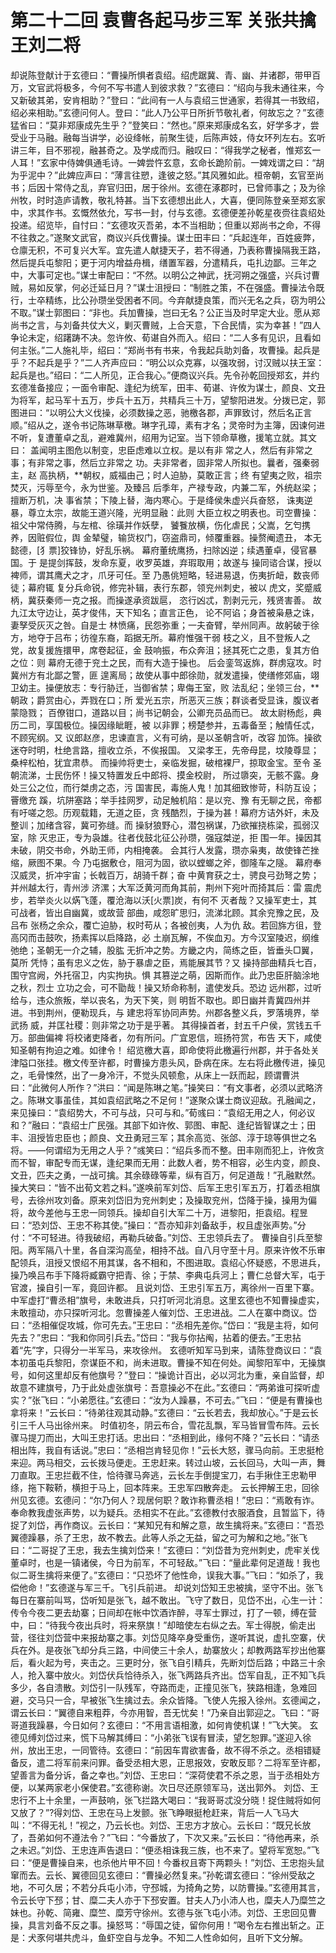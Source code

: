 # 第二十二回 袁曹各起马步三军 关张共擒王刘二将


却说陈登献计于玄德曰：“曹操所惧者袁绍。绍虎踞冀、青、幽、并诸郡，带甲百万，文官武将极多，今何不写书遣人到彼求救？”玄德曰：“绍向与我未通往来，今又新破其弟，安肯相助？”登曰：“此间有一人与袁绍三世通家，若得其一书致绍，绍必来相助。”玄德问何人。登曰：“此人乃公平日所折节敬礼者，何故忘之？”玄德猛省曰：“莫非郑康成先生乎？”登笑曰：“然也。”原来郑康成名玄，好学多才，尝受业于马融。融每当讲学，必设绛帐，前聚生徒，后陈声妓，侍女环列左右。玄听讲三年，目不邪视，融甚奇之。及学成而归。融叹曰：“得我学之秘者，惟郑玄一人耳！”玄家中侍婢俱通毛诗。一婢尝忤玄意，玄命长跪阶前。一婢戏谓之曰：“胡为乎泥中？”此婢应声曰：“薄言往愬，逢彼之怒。”其风雅如此。桓帝朝，玄官至尚书；后因十常侍之乱，弃官归田，居于徐州。玄德在涿郡时，已曾师事之；及为徐州牧，时时造庐请教，敬礼特甚。当下玄德想出此人，大喜，便同陈登亲至郑玄家中，求其作书。玄慨然依允，写书一封，付与玄德。玄德便差孙乾星夜赍往袁绍处投递。绍览毕，自忖曰：“玄德攻灭吾弟，本不当相助；但重以郑尚书之命，不得不往救之。”遂聚文武官，商议兴兵伐曹操。谋士田丰曰：“兵起连年，百姓疲弊，仓廪无积，不可复兴大军。宜先遣人献捷天子，若不得通，乃表称曹操隔我王路，然后提兵屯黎阳；更于河内增益舟楫，缮置军器，分遣精兵，屯扎边鄙。三年之中，大事可定也。”谋士审配曰：“不然。以明公之神武，抚河朔之强盛，兴兵讨曹贼，易如反掌，何必迁延日月？”谋士沮授曰：“制胜之策，不在强盛。曹操法令既行，士卒精练，比公孙瓒坐受困者不同。今弃献捷良策，而兴无名之兵，窃为明公不取。”谋士郭图曰：“非也。兵加曹操，岂曰无名？公正当及时早定大业。愿从郑尚书之言，与刘备共仗大义，剿灭曹贼，上合天意，下合民情，实为幸甚！”四人争论未定，绍躇踌不决。忽许攸、荀谌自外而入。绍曰：“二人多有见识，且看如何主张。”二人施礼毕，绍曰：“郑尚书有书来，令我起兵助刘备，攻曹操。起兵是乎？不起兵是乎？”二人齐声应曰：“明公以众克寡，以强攻弱，讨汉贼以扶王室：起兵是也。”绍曰：“二人所见，正合我心。”便商议兴兵。先令孙乾回授郑玄，并约玄德准备接应；一面令审配、逢纪为统军，田丰、荀谌、许攸为谋士，颜良、文丑为将军，起马军十五万，步兵十五万，共精兵三十万，望黎阳进发。分拨已定，郭图进曰：“以明公大义伐操，必须数操之恶，驰檄各郡，声罪致讨，然后名正言顺。”绍从之，遂令书记陈琳草檄。琳字孔璋，素有才名；灵帝时为主簿，因谏何进不听，复遭董卓之乱，避难冀州，绍用为记室。当下领命草檄，援笔立就。其文曰：
盖闻明主图危以制变，忠臣虑难以立权。是以有非
常之人，然后有非常之事；有非常之事，然后立非常之
功。夫非常者，固非常人所拟也。曩者，强秦弱主，赵
高执柄，**朝权，威福由己；时人迫胁，莫敢正言；终
有望夷之败，祖宗焚灭，污辱至今，永为世鉴。及臻吕
后季年，产禄专政，内兼二军，外统赵梁；擅断万机，决
事省禁；下陵上替，海内寒心。于是绛侯朱虚兴兵奋怒，
诛夷逆暴，尊立太宗，故能王道兴隆，光明显融：此则
大臣立权之明表也。司空曹操：祖父中常侍腾，与左棺、徐璜并作妖孽，
饕餮放横，伤化虐民；父嵩，乞匄携养，因赃假位，舆
金辇璧，输货权门，窃盗鼎司，倾覆重器。操赘阉遗丑，
本无懿德，[犭票]狡锋协，好乱乐祸。
幕府董统鹰扬，扫除凶逆；续遇董卓，侵官暴国。于
是提剑挥鼓，发命东夏，收罗英雄，弃瑕取用；故遂与
操同谘合谋，授以裨师，谓其鹰犬之才，爪牙可任。至
乃愚佻短略，轻进易退，伤夷折衄，数丧师徒；幕府辄
复分兵命锐，修完补辑，表行东郡，领兖州刺史，被以
虎文，奖蹙威柄，冀获秦师一克之报。而操遂承资跋扈，
恣行凶忒，割剥元元，残贤害善。
故九江太守边让，英才俊伟，天下知名；直言正色，
论不阿谄；身首被枭悬之诛，妻孥受灰灭之咎。自是士
林愤痛，民怨弥重；一夫奋臂，举州同声。故躬破于徐
方，地夺于吕布；彷徨东裔，蹈据无所。幕府惟强干弱
枝之义，且不登叛人之党，故复援旌擐甲，席卷起征，金
鼓响振，布众奔沮；拯其死亡之患，复其方伯之位：则
幕府无德于兖土之民，而有大造于操也。
后会銮驾返旆，群虏寇攻。时冀州方有北鄙之警，匪
遑离局；故使从事中郎徐勋，就发遣操，使缮修郊庙，翊
卫幼主。操便放志：专行胁迁，当御省禁；卑侮王室，败
法乱纪；坐领三台，**朝政；爵赏由心，弄戮在口；所
爱光五宗，所恶灭三族；群谈者受显诛，腹议者蒙隐戮；
百僚钳口，道路以目；尚书记朝会，公卿充员品而已。
故太尉杨彪，典历二司，享国极位。操因缘眦睚，被
以非罪；榜楚参并，五毒备至；触情任忒，不顾宪纲。又
议郎赵彦，忠谏直言，义有可纳，是以圣朝含听，改容
加饰。操欲迷夺时明，杜绝言路，擅收立杀，不俟报国。
又梁孝王，先帝母昆，坟陵尊显；桑梓松柏，犹宜肃恭。
而操帅将吏士，亲临发掘，破棺裸尸，掠取金宝。至令
圣朝流涕，士民伤怀！操又特置发丘中郎将、摸金校尉，
所过隳突，无骸不露。身处三公之位，而行桀虏之态，污
国害民，毒施人鬼！加其细致惨苛，科防互设；罾缴充
蹊，坑阱塞路；举手挂网罗，动足触机陷：是以兖、豫
有无聊之民，帝都有吁嗟之怨。历观载籍，无道之臣，贪
残酷烈，于操为甚！幕府方诘外奸，未及整训；加绪含容，冀可弥缝。而
操豺狼野心，潜包祸谋，乃欲摧挠栋梁，孤弱汉室，除
灭忠正，专为袅雄。往者伐鼓北征公孙瓒，强寇桀逆，拒
围一年。操因其未破，阴交书命，外助王师，内相掩袭。
会其行人发露，瓒亦枭夷，故使锋芒挫缩，厥图不果。今
乃屯据敷仓，阻河为固，欲以螳螂之斧，御隆车之隧。
幕府奉汉威灵，折冲宇宙；长戟百万，胡骑千群；奋
中黄育获之士，骋良弓劲弩之势；并州越太行，青州涉
济漯；大军泛黄河而角其前，荆州下宛叶而掎其后：雷
震虎步，若举炎火以焫飞蓬，覆沧海以沃[火票]炭，有何不
灭者哉？又操军吏士，其可战者，皆出自幽冀，或故营
部曲，咸怨旷思归，流涕北顾。其余兖豫之民，及吕布
张杨之余众，覆亡迫胁，权时苟从；各被创夷，人为仇
敌。若回旆方徂，登高冈而击鼓吹，扬素挥以启降路，必
土崩瓦解，不俟血刃。方今汉室陵迟，纲维弛绝；圣朝无一介之辅，股肱
无折冲之势。方畿之内，简练之臣，皆垂头□翼，莫所
凭恃；虽有忠义之佐，胁于暴虐之臣，焉能展其节？又
操持部曲精兵七百，围守宫阙，外托宿卫，内实拘执。惧
其篡逆之萌，因斯而作。此乃忠臣肝脑涂地之秋，烈士
立功之会，可不勖哉！操又矫命称制，遣使发兵。恐边
远州郡，过听给与，违众旅叛，举以丧名，为天下笑，则
明哲不取也。即日幽并青冀四州并进。书到荆州，便勒现兵，与
建忠将军协同声势。州郡各整义兵，罗落境界，举武扬
威，并匡社稷：则非常之功于是乎著。
其得操首者，封五千户侯，赏钱五千万。部曲偏裨
将校诸吏降者，勿有所问。广宜恩信，班扬符赏，布告
天下，咸使知圣朝有拘迫之难。如律令！
绍览檄大喜，即命使将此檄遍行州郡，并于各处关津隘口张挂。檄文传至许都，时曹操方患头风，卧病在床。左右将此檄传进，操见之，毛骨悚然，出了一身冷汗，不觉头风顿愈，从床上一跃而起，顾谓曹洪曰：“此微何人所作？”洪曰：“闻是陈琳之笔。”操笑曰：“有文事者，必须以武略济之。陈琳文事虽佳，其如袁绍武略之不足何！”遂聚众谋士商议迎敌。孔融闻之，来见操曰：“袁绍势大，不可与战，只可与和。”荀彧曰：“袁绍无用之人，何必议和？”融曰：“袁绍士广民强。其部下如许攸、郭图、审配、逢纪皆智谋之士；田丰、沮授皆忠臣也；颜良、文丑勇冠三军；其余高览、张郃、淳于琼等俱世之名将。——何谓绍为无用之人乎？”彧笑曰：“绍兵多而不整。田丰刚而犯上，许攸贪而不智，审配专而无谋，逢纪果而无用：此数人者，势不相容，必生内变，颜良、文丑，匹夫之勇，一战可擒。其余碌碌等辈，纵有百万，何足道哉！”孔融默然。操大笑曰：“皆不出荀文若之料。”遂唤前军刘岱、后军王忠引军五万，打着丞相旗号，去徐州攻刘备。原来刘岱旧为兖州刺史；及操取兖州，岱降于操，操用为偏将，故今差他与王忠一同领兵。操却自引大军二十万，进黎阳，拒袁绍。程昱曰：“恐刘岱、王忠不称其使。”操曰：“吾亦知非刘备敌手，权且虚张声势。”分付：“不可轻进。待我破绍，再勒兵破备。”刘岱、王忠领兵去了。
曹操自引兵至黎阳。两军隔八十里，各自深沟高垒，相持不战。自八月守至十月。原来许攸不乐审配领兵，沮授又恨绍不用其谋，各不相和，不图进取。袁绍心怀疑惑，不思进兵，操乃唤吕布手下降将臧霸守把青、徐；于禁、李典屯兵河上；曹仁总督大军，屯于官渡，操自引一军，竟回许都。
且说刘岱、王忠引军五万，离徐州一百里下寨。中军虚打“曹丞相”旗号，未敢进兵，只打听河北消息。这里玄德也不知曹操虚实，未敢擅动，亦只探听河北。忽曹操差人催刘岱、王忠进战。二人在寨中商议。岱曰：“丞相催促攻城，你可先去。”王忠曰：“丞相先差你。”岱曰：“我是主将，如何先去？”忠曰：“我和你同引兵去。”岱曰：“我与你拈阄，拈着的便去。”王忠拈着“先”字，只得分一半军马，来攻徐州。
玄德听知军马到来，请陈登商议曰：“袁本初虽屯兵黎阳，奈谋臣不和，尚未进取。曹操不知在何处。闻黎阳军中，无操旗号，如何这里却反有他旗号？”登曰：“操诡计百出，必以河北为重，亲自监督，却故意不建旗号，乃于此处虚张旗号：吾意操必不在此。”玄德曰：“两弟谁可探听虚实？”张飞曰：“小弟愿往。”玄德曰：“汝为人躁暴，不可去。”飞曰：“便是有曹操也拿将来！”云长曰：“待弟往观其动静。”玄德曰：“云长若去，我却放心。”于是云长引三千人马出徐州来。
时值初冬，阴云布合，雪花乱飘，军马皆冒雪布阵。云长骤马提刀而出，大叫王忠打话。忠出曰：“丞相到此，缘何不降？”云长曰：“请丞相出阵，我自有话说。”忠曰：“丞相岂肯轻见你！”云长大怒，骤马向前。王忠挺枪来迎。两马相交，云长拨马便走。王忠赶来。转过山坡，云长回马，大叫一声，舞刀直取。王忠拦截不住，恰待骤马奔逃，云长左手倒提宝刀，右手揪住王忠勒甲绦，拖下鞍鞒，横担于马上，回本阵来。王忠军四散奔走。
云长押解王忠，回徐州见玄德。玄德问：“尔乃何人？现居何职？敢诈称曹丞相！”忠曰：“焉敢有诈。奉命教我虚张声势，以为疑兵。丞相实不在此。”玄德教付衣服酒食，且暂监下，待捉了刘岱，再作商议。云长曰：“某知兄有和解之意，故生擒将来。”玄德曰：“吾恐翼德躁暴，杀了王忠，故不教去。此等人杀之无益，留之可为解和之地。”张飞曰：“二哥捉了王忠，我去生擒刘岱来！”玄德曰：“刘岱昔为兖州刺史，虎牢关伐董卓时，也是一镇诸侯，今日为前军，不可轻敌。”飞曰：“量此辈何足道哉！我也似二哥生擒将来便了。”玄德曰：“只恐坏了他性命，误我大事。”飞曰：“如杀了，我偿他命！”玄德遂与军三千。飞引兵前进。
却说刘岱知王忠被擒，坚守不出。张飞每日在寨前叫骂，岱听知是张飞，越不敢出。飞守了数日，见岱不出，心生一计：传令今夜二更去劫寨；日间却在帐中饮酒诈醉，寻军士罪过，打了一顿，缚在营中，曰：“待我今夜出兵时，将来祭旗！”却暗使左右纵之去。军士得脱，偷走出营，径往刘岱营中来报劫寨之事。刘岱见降卒身受重伤，遂听其说，虚扎空寨，伏兵在外。是夜张飞却分兵三路，中间使三十余人，劫寨放火；却教两路军抄出他寨后，看火起为号，夹击之。三更时分，张飞自引精兵，先断刘岱后路；中路三十余人，抢入寨中放火。刘岱伏兵恰待杀入，张飞两路兵齐出。岱军自乱，正不知飞兵多少，各自溃散。刘岱引一队残军，夺路而走，正撞见张飞，狭路相逢，急难回避，交马只一合，早被张飞生擒过去。余众皆降。飞使人先报入徐州。玄德闻之，谓云长曰：“翼德自来粗莽，今亦用智，吾无忧矣！”乃亲自出郭迎之。飞曰：“哥哥道我躁暴，今日如何？玄德曰：“不用言语相激，如何肯使机谋！”飞大笑。
玄德见缚刘岱过来，慌下马解其缚曰：“小弟张飞误有冒渎，望乞恕罪。”遂迎入徐州，放出王忠，一同管待。玄德曰：“前因车胄欲害备，故不得不杀之。丞相错疑备反，遣二将军前来问罪。备受丞相大恩，正思报效，安敢反耶？二将军至许都，望善言为备分诉，备之幸也。”刘岱、王忠曰：“深荷使君不杀之恩，当于丞相处方便，以某两家老小保使君。”玄德称谢。次日尽还原领军马，送出郭外。
刘岱、王忠行不上十余里，一声鼓响，张飞拦路大喝曰：“我哥哥忒没分晓！捉住贼将如何又放了？”?得刘岱、王忠在马上发颤。张飞睁眼挺枪赶来，背后一人飞马大叫：“不得无礼！”视之，乃云长也。刘岱、王忠方才放心。云长曰：“既兄长放了，吾弟如何不遵法令？”飞曰：“今番放了，下次又来。”云长曰：“待他再来，杀之未迟。”刘岱、王忠连声告退曰：“便丞相诛我三族，也不来了。望将军宽恕。”飞曰：“便是曹操自来，也杀他片甲不回！今番权且寄下两颗头！”刘岱、王忠抱头鼠窜而去。云长、翼德回见玄德曰：“曹操必然复来。”孙乾谓玄德曰：“徐州受敌之地，不可久居；不若分兵屯小沛，守邳城，为掎角之势，以防曹操。”玄德用其言，令云长守下邳；甘、糜二夫人亦于下邳安置。甘夫人乃小沛人也，糜夫人乃糜竺之妹也。孙乾、简雍、糜竺、糜芳守徐州。玄德与张飞屯小沛。刘岱、王忠回见曹操，具言刘备不反之事。操怒骂：“辱国之徒，留你何用！”喝令左右推出斩之。正是：犬豕何堪共虎斗，鱼虾空自与龙争。不知二人性命如何，且听下文分解。

